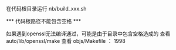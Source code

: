 在代码根目录运行
nb/build_xxx.sh

*** 代码根路径不能包含空格 ***

如果遇到openssl无法编译通过，可能是由于目录中包含空格造成的
查看 auto/lib/openssl/make
查看 objs/Makefile ： 1998 

